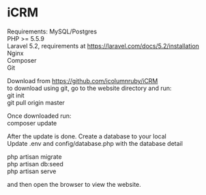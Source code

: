 # iCRM

Requirements:
MySQL/Postgres <br />
PHP >= 5.5.9<br />
Laravel 5.2, requirements at https://laravel.com/docs/5.2/installation<br />
Nginx<br />
Composer <br />
Git

Download from https://github.com/icolumnruby/iCRM<br />
to download using git, go to the website directory and run:<br />
git init<br />
git pull origin master<br />

Once downloaded run:<br />
composer update

After the update is done. Create a database to your local <br />
Update .env  and config/database.php with the database detail

php artisan migrate<br />
php artisan db:seed<br />
php artisan serve

and then open the browser to view the website.

